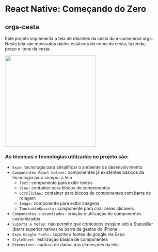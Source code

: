 #  React Native: Começando do Zero
## orgs-cesta

Este projeto implementa a tela de detalhes da cesta do e-commerce orgs. Nesta tela são mostrados dados estáticos do nome da cesta, fazenda, preço e itens da cesta.

<img src="https://github.com/David-Alves-Santos/orgs-cesta/assets/120425762/7fd9d8c9-ab64-406b-989e-7b31a7ef58c0" width="300">

### As técnicas e tecnologias utilizadas no projeto são:
- <code>Expo:</code> tecnologia para simplificar o ambiente de desenvolvimento
- <code>Componentes React Native:</code> componentes já existentes básicos da tecnologia para compor a tela<br>
  - <code>Text:</code> componente para exibir textos<br>
  - <code>View:</code> container para blocos de componentes<br>
  - <code>ScrollView:</code> container para blocos de componentes com barra de rolagem<br>
  - <code>Image:</code> componente para exibir imagens<br>
  - <code>TouchableOpacity:</code> componente para criar áreas clicáveis<br>
- <code>Componentes customizados:</code> criação e utilização de componentes customizados<br>
- <code>Suporte a telas:</code> não permitir que conteúdos estejam sob a StatusBar (barra superior nativa) ou barra de gestos do iPhone<br>
- <code>Expo Google Fonts:</code> suporte a fontes do google via Expo<br>
- <code>StyleSheet:</code> estilização básica de componentes<br>
- <code>Dimensions:</code> captura de dados das dimenções da tela<br>

